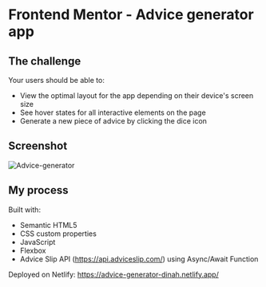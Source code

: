 # Frontend Mentor - Advice generator app


## The challenge

Your users should be able to:

- View the optimal layout for the app depending on their device's screen size
- See hover states for all interactive elements on the page
- Generate a new piece of advice by clicking the dice icon

## Screenshot
![Advice-generator](https://user-images.githubusercontent.com/74897464/160423045-384dad1e-3c95-43a4-8dc2-66eb590c0680.jpeg)

## My process
Built with:
- Semantic HTML5 
- CSS custom properties
- JavaScript
- Flexbox
- Advice Slip API (https://api.adviceslip.com/) using Async/Await Function

Deployed on Netlify: https://advice-generator-dinah.netlify.app/

